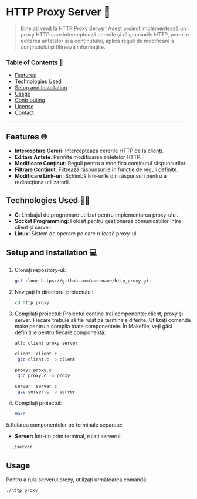 # HTTP Proxy Server 🚀

> Bine ați venit la HTTP Proxy Server! Acest proiect implementează un proxy HTTP care interceptează cererile și răspunsurile HTTP, permite editarea antetelor și a conținutului, aplică reguli de modificare a conținutului și filtrează informațiile. 

### Table of Contents 📖
- [Features](#features)
- [Technologies Used](#technologies-used)
- [Setup and Installation](#setup-and-installation)
- [Usage](#usage)
- [Contributing](#contributing)
- [License](#license)
- [Contact](#contact)

---

## Features 🌐

- **Interceptare Cereri**: Interceptează cererile HTTP de la clienți.
- **Editare Antete**: Permite modificarea antetelor HTTP.
- **Modificare Conținut**: Reguli pentru a modifica conținutul răspunsurilor.
- **Filtrare Conținut**: Filtrează răspunsurile în funcție de reguli definite.
- **Modificare Link-uri**: Schimbă link-urile din răspunsuri pentru a redirecționa utilizatorii.

## Technologies Used 👨‍💻

- **C**: Limbajul de programare utilizat pentru implementarea proxy-ului.
- **Socket Programming**: Folosit pentru gestionarea comunicațiilor între client și server.
- **Linux**: Sistem de operare pe care rulează proxy-ul.

## Setup and Installation 💻

1. Clonați repository-ul:
    ```bash
    git clone https://github.com/username/http_proxy.git
    ```
2. Navigați în directorul proiectului:
    ```bash
    cd http_proxy
    ```
3. Compilați proiectul: Proiectul conține trei componente: client, proxy și server. Fiecare trebuie să fie rulat pe terminale diferite. Utilizați comanda make pentru a compila toate componentele. În Makefile, veți găsi definițiile pentru fiecare componentă:
   ```bash
   all: client proxy server
   
   client: client.c
    gcc client.c -o client
   
   proxy: proxy.c   
    gcc proxy.c -o proxy
   
   server: server.c
    gcc server.c -o server
   ```
4. Compilați proiectul:
    ```bash
    make
    ```
5.Rularea componentelor pe terminale separate:
- **Server:** Într-un prim terminal, rulați serverul:
```bash
  ./server
```
## Usage

Pentru a rula serverul proxy, utilizați următoarea comandă:
```bash
./http_proxy
